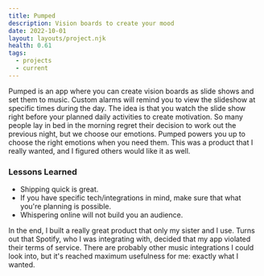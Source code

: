```yaml
---
title: Pumped
description: Vision boards to create your mood
date: 2022-10-01
layout: layouts/project.njk
health: 0.61
tags: 
  - projects
  - current
---
```


Pumped is an app where you can create vision boards as slide shows and set them to music. Custom alarms will remind you to view the slideshow at specific times during the day. The idea is that you watch the slide show right before your planned daily activities to create motivation. So many people lay in bed in the morning regret their decision to work out the previous night, but we choose our emotions. Pumped powers you up to choose the right emotions when you need them. This was a product that I really wanted, and I figured others would like it as well. 

### Lessons Learned
- Shipping quick is great.
- If you have specific tech/integrations in mind, make sure that what you're planning is possible.
- Whispering online will not build you an audience.

In the end, I built a really great product that only my sister and I use. Turns out that Spotify, who I was integrating with, decided that my app violated their terms of service. There are probably other music integrations I could look into, but it's reached maximum usefulness for me: exactly what I wanted. 
